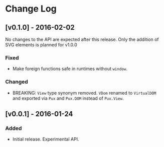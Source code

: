 # Change Log

## [v0.1.0] - 2016-02-02

No changes to the API are expected after this release. Only the addition of SVG
elements is planned for v1.0.0

### Fixed
- Make foreign functions safe in runtimes without `window`.

### Changed
- BREAKING: `View` type synonym removed. `VDom` renamed to `VirtualDOM` and
exported via `Pux` and `Pux.DOM` instead of `Pux.View`.

## [v0.0.1] - 2016-01-24

### Added
- Initial release. Experimental API.
